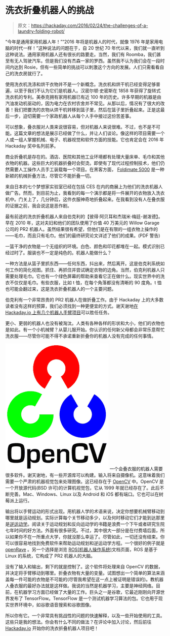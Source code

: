 # 洗衣折叠机器人的挑战

> 原文：<https://hackaday.com/2016/02/24/the-challenges-of-a-laundry-folding-robot/>

“今年是通用家用机器人年！”“2016 年将是机器人的时代，就像 1976 年是家用电脑的时代一样！”这种说法的问题在于，自 20 世纪 70 年代以来，我们就一直听到这种说法。通用家用机器人还有很长的路要走。当然，我们有 Roomba，我们甚至有无人驾驶汽车。但是我们没有杰森一家的罗西。虽然我不认为我们会在一段时间内达到 Rosie，但有一些简单的挑战可以刺激这个方向的发展。人们只需看看自己的洗衣房就行了。

使用洗衣机洗涤和烘干衣物并不是一个新概念。洗衣机和烘干机已经变得足够普遍，以至于我们不认为它们是机器人。汉密尔顿·史密斯在 1858 年获得了旋转式洗衣机的专利。美泰克拥有家用机器已有近 100 年的历史。许多早期的机器是由汽油发动机驱动的，因为电力在农村农舍并不常见。从那以后，情况有了很大的改善！我们把要洗的衣物从烘干机转移到篮子里，然后在篮子里折叠起来。正是这最后一步，迫切需要一个家政机器人从每个人手中接过这份苦差事。

可以想象，叠衣服对人类来说很容易，但对机器人来说很难。不过，也不是不可能。这篇文章的想法是展示已经做了什么，并让人们谈论。像这样的项目需要一个人或一组人掌握机械、电子、机器视觉和软件方面的技能。它也肯定会在 2016 年 Hackaday 奖中名列前茅。

商业折叠机是存在的。酒店、医院和其他工业环境都有处理大量床单、毛巾和其他衣物的机器。这些巨大的机器折叠时会熨烫。即使有了现代过程控制技术，他们仍然需要人工操作人员手工装载每一个项目。在黑客方面， [Foldimate 5000](http://www.foldimate.com/) 是一种新颖的机械折叠方法，尽管它不能折叠一切。

来自日本的七个梦想家实验室已经在包括 CES 在内的商展上为他们的洗衣机器人做广告。然而，到目前为止，我看到的每一个演示都是将一件展开的衣物放入洗衣机中。门关上了，几分钟后，这件衣服神奇地折叠起来。在我看到没有人在叠衣服的证据之前，我会说这是恶作剧。

最有前途的洗衣折叠机器人来自伯克利的【彼得·阿贝耳和杰瑞米·梅廷-谢泼德】。早在 2010 年，这对夫妇和他们的团队使用了价值 40 万美元的 Willow Garage 公司的 PR2 机器人。虽然结果很有希望，但他们是在有限的一组衣物上操作的——毛巾，而且只有毛巾。他们的最终研究论文详述了他们的成果。(PDF 警告)

一篮干净的衣物是一个无组织的环境。白色、颜色和印花都堆在一起。模式识别已经过时了。服装也不一定是纯色的。机器人能做什么？

一种方法是从篮子里抓东西——任何东西，抖出来，然后离开。这是伯克利系统如何工作的简化视图。抓住、再抓住并尝试确定衣物的边角。当然，伯克利机器人只需要处理毛巾。它也有一个绿色屏幕的帮助来查看它正在做什么。现实世界中的洗衣不仅仅是毛巾。有些衣服，比如 t 恤，在每个角落都没有清晰的 90 度角。t 恤也可能会翻过来，这是洗衣折叠机器人的一个主要问题。

伯克利有一个非常昂贵的 PR2 机器人在做折叠工作。由于 Hackaday 上的大多数读者没有这样的预算，我们必须找到一种更便宜的方式。谢天谢地[在](https://hackaday.io/project/3800-3d-printable-robot-arm) [Hackaday.io 上有几个机器人手臂项目](https://hackaday.io/project/945-5-axis-robot-arm)可以胜任任务。

更小、更弱的机器人也没有被淘汰。人类有各种各样的形状和大小，他们的衣物也是如此。有一个小机械臂？从婴儿服开始。你认识的任何新父母都会非常乐意帮忙洗衣服——尽管你可能不得不承诺重新折叠你的机器人没有完成的任何事情。

[![](img/8063c1c2bba66b5d49d14d119432882e.png)](https://hackaday.com/wp-content/uploads/2016/02/opencv_logo_with_text_svg_version.png) 一个会叠衣服的机器人需要很多软件。谢天谢地，有一些开源库可以构建。输入将来自摄像机。这意味着我们需要一个严肃的机器视觉包来处理图像。这已经存在于 [OpenCV](http://opencv.org/) 中。OpenCV 是一个开放源代码(BSD 许可)的计算机视觉包，它从 1999 年就已经存在了。此后不断完善。Mac、Windows、Linux 以及 Android 和 iOS 都有端口。它也可以在树莓派上运行。

输出将以手臂运动的形式出现。用机器人学的术语来说，决定你想要机械臂移动到哪里就是运动规划。实际计算每个关节移动多少，以及何时移动它们才能到达那里是[逆运动学](https://en.wikipedia.org/wiki/Inverse_kinematics)。阅读关于运动规划和反向运动学的书籍是浪费一个下午或者研究生院七年时间的好方法。外面有很多研究。不过，其中很大一部分是在付费墙后面，所以如果你不在一所重点大学，你就没那么幸运了。尽管如此，一切还没有结束。你可以很容易地找到免费软件来帮助运动规划和逆运动学方程。一个很好的例子就是 [openRave](http://openrave.org/) 。另一个选择是浏览 [ROS(机器人操作系统)](http://wiki.ros.org/)文档页面，ROS 是基于 Linux 的系统，它构成了 PR2 机器人的大脑。

没有了输入和输出，剩下的就是控制了。这个软件将处理来自 OpenCV 的数据，并决定将手臂移动到哪里。折叠衣物有大量的变量。试图想出一个简单的算法来涵盖每一件可能的衣物是不可能的(尽管我希望在这一点上被证明是错误的)。教机器人叠衣服的最好办法就是这样做。我说的当然是机器学习，主要是神经网络。目前，在机器学习方面已经做了大量的工作。巨头之一是谷歌，它最近刚刚向开源世界发布了 TensorFlow。TensorFlow 是一个测试机器学习算法的包。它也用于现实世界环境中，如谷歌语音搜索和谷歌图像。

所以你有它。一个非常具有挑战性的问题的快速解释，以及一些开始使用的工具。这些只是我的想法。你会有什么不同的做法？在评论中加入讨论，然后前往 [Hackaday.io](https://hackaday.io/) 开始你的洗衣折叠机器人项目吧！